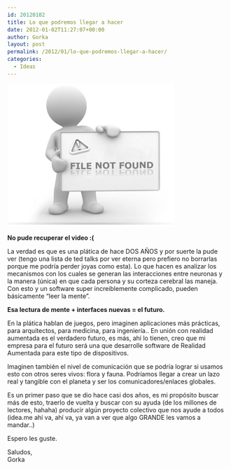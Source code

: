 ```yaml
---
id: 20120102
title: Lo que podremos llegar a hacer
date: 2012-01-02T11:27:07+00:00
author: Gorka
layout: post
permalink: /2012/01/lo-que-podremos-llegar-a-hacer/
categories:
  - Ideas
---
```

<img style="margin: auto;" src="/public/img/2012/01/404.jpg" alt="404" />

**No pude recuperar el video :(**

La verdad es que es una plática de hace DOS AÑOS y por suerte la pude ver (tengo una lista de ted talks por ver eterna pero prefiero no borrarlas porque me podría perder joyas como esta).
Lo que hacen es analizar los mecanismos con los cuales se generan las interacciones entre neuronas y la manera (única) en que cada persona y su corteza cerebral las maneja. Con esto y un software super increiblemente complicado, pueden básicamente “leer la mente”.

<p style="align: center; font-weight: bold;">Esa lectura de mente + interfaces nuevas = el futuro.</p>

En la plática hablan de juegos, pero imaginen aplicaciones más prácticas, para arquitectos, para medicina, para ingeniería.. En unión con realidad aumentada es el verdadero futuro, es más, ahí lo tienen, creo que mi empresa para el futuro será una que desarrolle software de Realidad Aumentada para este tipo de dispositivos.

Imaginen también el nivel de comunicación que se podría lograr si usamos esto con otros seres vivos: flora y fauna. Podríamos llegar a crear un lazo real y tangible con el planeta y ser los comunicadores/enlaces globales.

Es un primer paso que se dio hace casi dos años, es mi propósito buscar más de esto, traerlo de vuelta y buscar con su ayuda (de los millones de lectores, hahaha) producir algún proyecto colectivo que nos ayude a todos (idea.me ahí va, ahí va, ya van a ver que algo GRANDE les vamos a mandar..)

Espero les guste.

Saludos,<br />
Gorka

